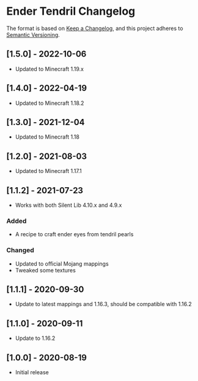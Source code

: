 # Ender Tendril Changelog

The format is based on [Keep a Changelog](https://keepachangelog.com/en/1.0.0/),
and this project adheres to [Semantic Versioning](https://semver.org/spec/v2.0.0.html).

## [1.5.0] - 2022-10-06
- Updated to Minecraft 1.19.x

## [1.4.0] - 2022-04-19
- Updated to Minecraft 1.18.2

## [1.3.0] - 2021-12-04
- Updated to Minecraft 1.18

## [1.2.0] - 2021-08-03
- Updated to Minecraft 1.17.1

## [1.1.2] - 2021-07-23
- Works with both Silent Lib 4.10.x and 4.9.x
### Added
- A recipe to craft ender eyes from tendril pearls
### Changed
- Updated to official Mojang mappings
- Tweaked some textures

## [1.1.1] - 2020-09-30
- Update to latest mappings and 1.16.3, should be compatible with 1.16.2

## [1.1.0] - 2020-09-11
- Update to 1.16.2

## [1.0.0] - 2020-08-19
- Initial release
